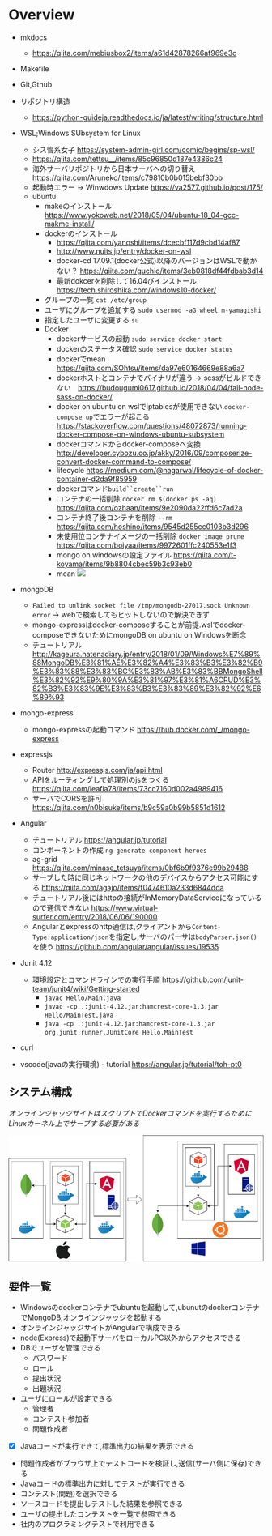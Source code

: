 # Overview
- mkdocs
	- https://qiita.com/mebiusbox2/items/a61d42878266af969e3c
- Makefile
- Git,Gthub
- リポジトリ構造
	- https://python-guideja.readthedocs.io/ja/latest/writing/structure.html
- WSL;Windows SUbsystem for Linux
	- シス管系女子 https://system-admin-girl.com/comic/begins/sp-wsl/
	- https://qiita.com/tettsu__/items/85c96850d187e4386c24
	- 海外サーバリポジトリから日本サーバへの切り替え https://qiita.com/Aruneko/items/c79810b0b015bebf30bb
	- 起動時エラー -> Winwdows Update https://va2577.github.io/post/175/
	- ubuntu
		- makeのインストール https://www.yokoweb.net/2018/05/04/ubuntu-18_04-gcc-makme-install/
		- dockerのインストール
			- https://qiita.com/yanoshi/items/dcecbf117d9cbd14af87
			- http://www.nuits.jp/entry/docker-on-wsl
			- docker-cd 17.09.1(docker公式)以降のバージョンはWSLで動かない？ https://qiita.com/guchio/items/3eb0818df44fdbab3d14
			- 最新dokcerを削除して16.04びインストール https://tech.shiroshika.com/windows10-docker/
		- グループの一覧 `cat /etc/group`
		- ユーザにグループを追加する `sudo usermod -aG wheel m-yamagishi`
		- 指定したユーザに変更する `su`
		- Docker
			- dockerサービスの起動 `sudo service docker start`
			- dockerのステータス確認 `sudo service docker status` 
			- dockerでmean https://qiita.com/SOhtsu/items/da97e60164669e88a6a7
			- dockerホストとコンテナでバイナリが違う -> scssがビルドできない　https://budougumi0617.github.io/2018/04/04/fail-node-sass-on-docker/
			- docker on ubuntu on wslでiptablesが使用できない.`docker-compose up`でエラーが起こる https://stackoverflow.com/questions/48072873/running-docker-compose-on-windows-ubuntu-subsystem
			- dockerコマンドからdocker-composeへ変換 http://developer.cybozu.co.jp/akky/2016/09/composerize-convert-docker-command-to-compose/
			- lifecycle https://medium.com/@nagarwal/lifecycle-of-docker-container-d2da9f85959
			- dockerコマンド`build``create``run`
			- コンテナの一括削除 `docker rm $(docker ps -aq)` https://qiita.com/ozhaan/items/9e2090da22ffd6c7ad2a
			- コンテナ終了後コンテナを削除 `--rm` https://qiita.com/hoshino/items/9545d255cc0103b3d296
			- 未使用位コンテナイメージの一括削除 `docker image prune` https://qiita.com/boiyaa/items/9972601ffc240553e1f3
			- mongo on windowsの設定ファイル https://qiita.com/t-koyama/items/9b8804cbec59b3c93eb0
			- mean
![](https://cdn-images-1.medium.com/max/2600/1*vca4e-SjpzSL5H401p4LCg.png)

- mongoDB
	- `Failed to unlink socket file /tmp/mongodb-27017.sock Unknown error` -> webで検索してもヒットしないので解決できず
	- mongo-expressはdocker-composeすることが前提.wslでdocker-composeできないためにmongoDB on ubuntu on Windowsを断念
	- チュートリアル http://kageura.hatenadiary.jp/entry/2018/01/09/Windows%E7%89%88MongoDB%E3%81%AE%E3%82%A4%E3%83%B3%E3%82%B9%E3%83%88%E3%83%BC%E3%83%AB%E3%83%BBMongoShell%E3%82%92%E9%80%9A%E3%81%97%E3%81%A6CRUD%E3%82%B3%E3%83%9E%E3%83%B3%E3%83%89%E3%82%92%E6%89%93
- mongo-express
	- mongo-expressの起動コマンド https://hub.docker.com/_/mongo-express
- expressjs
	- Router http://expressjs.com/ja/api.html
	- APIをルーティングして処理別のjsをつくる https://qiita.com/leafia78/items/73cc7160d002a4989416
	- サーバでCORSを許可 https://qiita.com/n0bisuke/items/b9c59a0b99b5851d1612
- Angular
	- チュートリアル https://angular.jp/tutorial
	- コンポーネントの作成 `ng generate component heroes`
	- ag-grid https://qiita.com/minase_tetsuya/items/0bf6b9f9376e99b29488
	- サーブした時に同じネットワークの他のデバイスからアクセス可能にする https://qiita.com/agajo/items/f0474610a233d6844dda
	- チュートリアル後にはhttpの接続がInMemoryDataServiceになっているので通信できない https://www.virtual-surfer.com/entry/2018/06/06/190000
	- Angularとexpressのhttp通信は,クライアントから`Content-Type:application/json`を指定し,サーバのパーサは`bodyParser.json()`を使う https://github.com/angular/angular/issues/19535
- Junit 4.12
	- 環境設定とコマンドラインでの実行手順 https://github.com/junit-team/junit4/wiki/Getting-started
		- `javac Hello/Main.java`
		- `javac -cp .:junit-4.12.jar:hamcrest-core-1.3.jar Hello/MainTest.java`
		- `java -cp .:junit-4.12.jar:hamcrest-core-1.3.jar org.junit.runner.JUnitCore Hello.MainTest`
- curl
- vscode(javaの実行環境)
		- tutorial https://angular.jp/tutorial/toh-pt0

## システム構成

*オンラインジャッジサイトはスクリプトでDockerコマンドを実行するためにLinuxカーネル上でサーブする必要がある*

![](../image/Architecture.png)

## 要件一覧
- Windowsのdockerコンテナでubuntuを起動して,ubunutのdockerコンテナでMongoDB,オンラインジャッジを起動する
- オンラインジャッジサイトがAngularで構成できる
- node(Express)で起動下サーバをローカルPC以外からアクセスできる
- DBでユーザを管理できる
	- パスワード
	- ロール
	- 提出状況
	- 出題状況
- ユーザにロールが設定できる
	- 管理者
	- コンテスト参加者
	- 問題作成者
- [x] Javaコードが実行できて,標準出力の結果を表示できる
- 問題作成者がブラウザ上でテストコードを検証し,送信(サーバ側に保存)できる
- Javaコードの標準出力に対してテストが実行できる
- コンテスト(問題)を選択できる
- ソースコードを提出しテストした結果を参照できる
- ユーザの提出したコンテストを一覧で参照できる
- 社内のプログラミングテストで利用できる